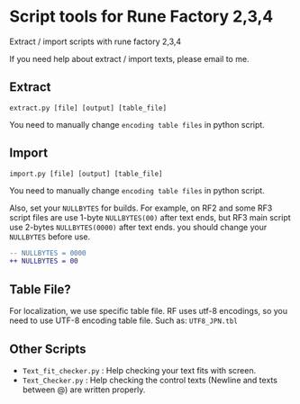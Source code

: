 # Script tools for Rune Factory 2,3,4
Extract / import scripts with rune factory 2,3,4

If you need help about extract / import texts, please email to me.
## Extract
`extract.py [file] [output] [table_file]`

You need to manually change `encoding table files` in python script.

## Import
`import.py [file] [output] [table_file]`

You need to manually change `encoding table files` in python script.

Also, set your `NULLBYTES` for builds. For example, on RF2 and some RF3 script files are use 1-byte `NULLBYTES(00)` after text ends, but RF3 main script use 2-bytes `NULLBYTES(0000)` after text ends. you should change your `NULLBYTES` before use.

```diff
-- NULLBYTES = 0000
++ NULLBYTES = 00
```

## Table File?
For localization, we use specific table file. RF uses utf-8 encodings, so you need to use UTF-8 encoding table file. Such as: `UTF8_JPN.tbl`


## Other Scripts
* `Text_fit_checker.py` : Help checking your text fits with screen.
* `Text_Checker.py` : Help checking the control texts (Newline and texts between @) are written properly.